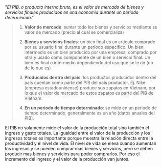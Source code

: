 "*El PIB, o producto interno bruto, es el valor de mercado de bienes y servicios finales producidos en una economía durante un periodo determinado*." 

> 1. **Valor de mercado**: sumar todo los bienes y servicios mediante su valor de mercado (precio al cual se comercializa)
> 
> 2. **Bienes y servicios finales**: un bien final es un articulo comprado por su usuario final durante un periodo especifico. Un bien intermedio es un bien producido por una empresa, comprado por otra y usado como componente de un bien o servicio final. Un bien es final o intermedio dependiendo del uso que se le dé (no de lo que es)
> 
> 3. **Producidos dentro del país**:  los productos producidos dentro del país cuentan como parte del PIB del país productor. Ej. Nike (empresa estadounidense) produce sus zapatos en Vietnam, por lo que el valor de mercado de estos zapatos es parte del PIB de Vietnam.
> 
> 4. **En un periodo de tiempo determinado**: se mide en un periodo de tiempo determinado, generalmente es un año (datos anuales del PIB).

El PIB no solamente mide el valor de la producción total sino también el ingreso y gasto totales. La igualdad entre el valor de la producción y los ingresos totales es importante porque muestra la relación directa entre la productividad y el nivel de vida. El nivel de vida se eleva cuando aumentan los ingresos y se pueden comprar más bienes y servicios, pero se deben producir mas bienes y servicios para poder comprarlos. Por eso el incremento del 
ingreso y el valor de la producción van juntos.


